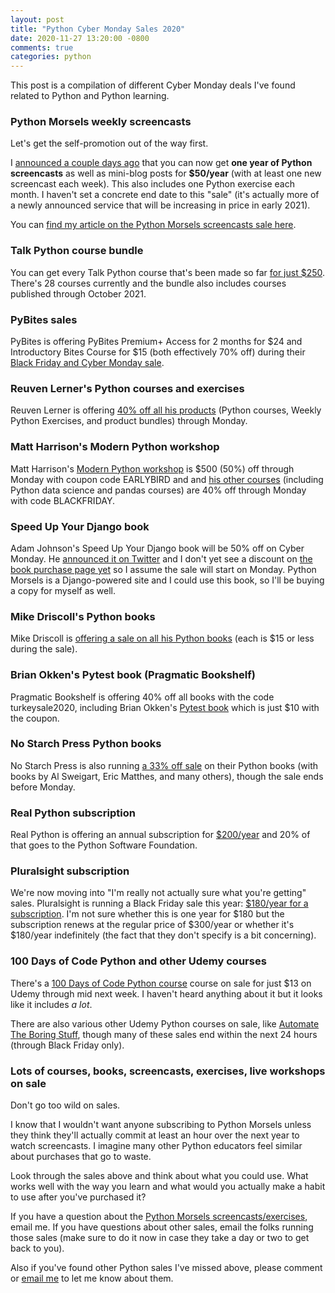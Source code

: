 ```yaml
---
layout: post
title: "Python Cyber Monday Sales 2020"
date: 2020-11-27 13:20:00 -0800
comments: true
categories: python
---
```


This post is a compilation of different Cyber Monday deals I've found related to Python and Python learning.

### Python Morsels weekly screencasts

Let's get the self-promotion out of the way first.

I [announced a couple days ago](https://treyhunner.com/2020/11/short-python-screencasts-for-$50-slash-year/) that you can now get **one year of Python screencasts** as well as mini-blog posts for **$50/year** (with at least one new screencast each week).
This also includes one Python exercise each month.
I haven't set a concrete end date to this "sale" (it's actually more of a newly announced service that will be increasing in price in early 2021).

You can [find my article on the Python Morsels screencasts sale here](https://treyhunner.com/2020/11/short-python-screencasts-for-$50-slash-year/).


### Talk Python course bundle

You can get every Talk Python course that's been made so far [for just $250](https://training.talkpython.fm/black-friday-2020).
There's 28 courses currently and the bundle also includes courses published through October 2021.


### PyBites sales

PyBites is offering PyBites Premium+ Access for 2 months for $24 and Introductory Bites Course for $15 (both effectively 70% off) during their [Black Friday and Cyber Monday sale](https://pybit.es/blackfriday).


### Reuven Lerner's Python courses and exercises

Reuven Lerner is offering [40% off all his products](https://store.lerner.co.il/?coupon=BF2020) (Python courses, Weekly Python Exercises, and product bundles) through Monday.


### Matt Harrison's Modern Python workshop

Matt Harrison's [Modern Python workshop](https://mattharrison.podia.com/modern-python-a-hands-on-approach-to-idiomatic-python-projects) is $500 (50%) off through Monday with coupon code EARLYBIRD and and [his other courses](https://mattharrison.podia.com/courses) (including Python data science and pandas courses) are 40% off through Monday with code BLACKFRIDAY.


### Speed Up Your Django book

Adam Johnson's Speed Up Your Django book will be 50% off on Cyber Monday.
He [announced it on Twitter](https://twitter.com/AdamChainz/status/1330853136597127169) and I don't yet see a discount on [the book purchase page yet](https://gumroad.com/l/suydt) so I assume the sale will start on Monday.
Python Morsels is a Django-powered site and I could use this book, so I'll be buying a copy for myself as well.


### Mike Driscoll's Python books

Mike Driscoll is [offering a sale on all his Python books](https://www.blog.pythonlibrary.org/2020/11/25/black-friday-cyber-monday-comes-early-in-2020/) (each is $15 or less during the sale).

### Brian Okken's Pytest book (Pragmatic Bookshelf)

Pragmatic Bookshelf is offering 40% off all books with the code turkeysale2020, including Brian Okken's [Pytest book](https://pragprog.com/titles/bopytest/python-testing-with-pytest/) which is just $10 with the coupon.


### No Starch Press Python books

No Starch Press is also running [a 33% off sale](https://nostarch.com/catalog/python) on their Python books (with books by Al Sweigart, Eric Matthes, and many others), though the sale ends before Monday.


### Real Python subscription

Real Python is offering an annual subscription for [$200/year](https://www.pluralsight.com/offer/2020/bf-cm-40-off) and 20% of that goes to the Python Software Foundation.


### Pluralsight subscription

We're now moving into "I'm really not actually sure what you're getting" sales.
Pluralsight is running a Black Friday sale this year: [$180/year for a subscription](https://www.pluralsight.com/offer/2020/bf-cm-40-off).
I'm not sure whether this is one year for $180 but the subscription renews at the regular price of $300/year or whether it's $180/year indefinitely (the fact that they don't specify is a bit concerning).


### 100 Days of Code Python and other Udemy courses

There's a [100 Days of Code Python course](https://mattharrison.podia.com/courses) course on sale for just $13 on Udemy through mid next week.
I haven't heard anything about it but it looks like it includes *a lot*.

There are also various other Udemy Python courses on sale, like [Automate The Boring Stuff](https://www.udemy.com/course/automate/), though many of these sales end within the next 24 hours (through Black Friday only).


### Lots of courses, books, screencasts, exercises, live workshops on sale

Don't go too wild on sales.

I know that I wouldn't want anyone subscribing to Python Morsels unless they think they'll actually commit at least an hour over the next year to watch screencasts.
I imagine many other Python educators feel similar about purchases that go to waste.

Look through the sales above and think about what you could use.
What works well with the way you learn and what would you actually make a habit to use after you've purchased it?

If you have a question about the [Python Morsels screencasts/exercises](https://treyhunner.com/2020/11/short-python-screencasts-for-$50-slash-year/), email me.
If you have questions about other sales, email the folks running those sales (make sure to do it now in case they take a day or two to get back to you).

Also if you've found other Python sales I've missed above, please comment or <a href='m&#97;&#105;l&#116;o&#58;he&#108;p&#64;&#112;%7&#57;th%6Fnmo&#114;s%6&#53;ls&#46;&#99;&#111;m'>email me</a> to let me know about them.
